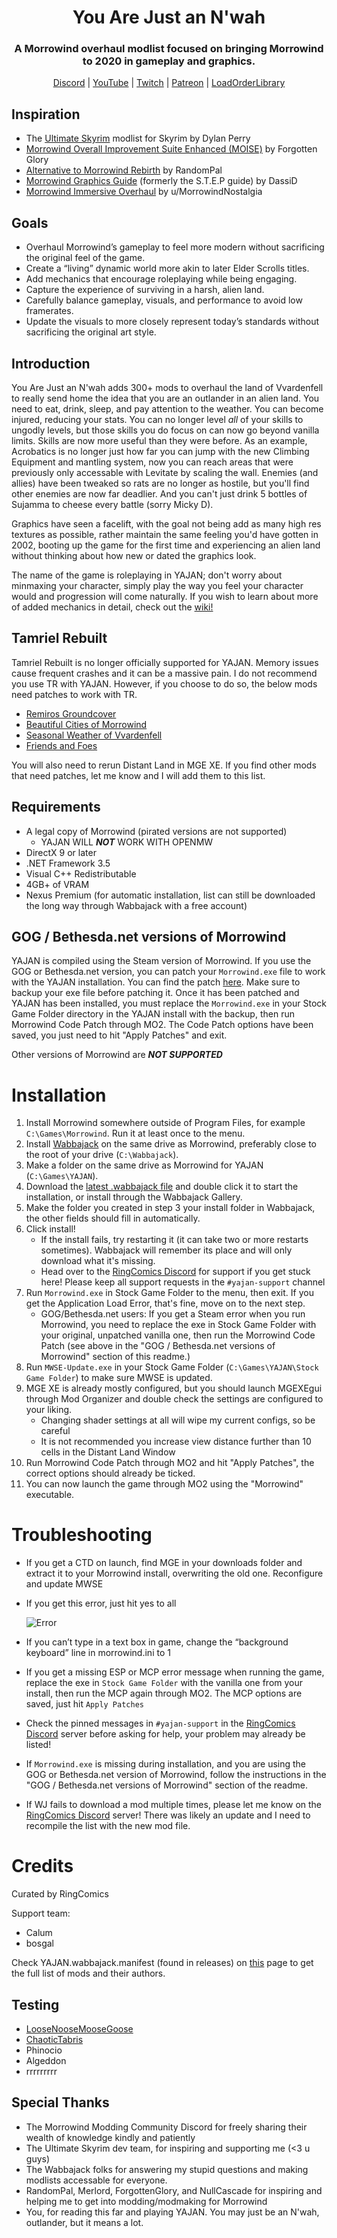 <h1 align="center">You Are Just an N'wah</h1>

<h3 align="center">A Morrowind overhaul modlist focused on bringing Morrowind to 2020 in gameplay and graphics.</h3>

<p align="center"><a href="https://discord.gg/6wusMF6">Discord</a> | <a href="https://www.youtube.com/channel/UCif_YWnOGA1HLlkH_4rvIwA">YouTube</a> | <a href="https://www.twitch.tv/ringcomics">Twitch</a> | <a href="https://www.patreon.com/ringcomics">Patreon</a> | <a href="https://loadorderlibrary.com/lists/you-are-just-an-nwah">LoadOrderLibrary</a></p>

## Inspiration

- The [Ultimate Skyrim](https://www.ultimateskyrim.com/) modlist for Skyrim by Dylan Perry
- [Morrowind Overall Improvement Suite Enhanced (MOISE)](https://www.fgsmodlists.com/moise) by Forgotten Glory
- [Alternative to Morrowind Rebirth](https://www.nexusmods.com/morrowind/mods/48812?tab=description) by RandomPal
- [Morrowind Graphics Guide](https://wiki.nexusmods.com/index.php/Morrowind_graphics_guide) (formerly the S.T.E.P guide) by DassiD
- [Morrowind Immersive Overhaul](https://docs.google.com/document/d/19n-4coZka9hcvzaufWSuv-SVbwHplXyhCE7BAhuzxUA) by u/MorrowindNostalgia

## Goals

- Overhaul Morrowind’s gameplay to feel more modern without sacrificing the original feel of the game.
- Create a “living” dynamic world more akin to later Elder Scrolls titles.
- Add mechanics that encourage roleplaying while being engaging.
- Capture the experience of surviving in a harsh, alien land.
- Carefully balance gameplay, visuals, and performance to avoid low framerates.
- Update the visuals to more closely represent today’s standards without sacrificing the original art style.

## Introduction

You Are Just an N'wah adds 300+ mods to overhaul the land of Vvardenfell to really send home the idea that you are an outlander in an alien land. You need to eat, drink, sleep, and pay attention to the weather. You can become injured, reducing your stats. You can no longer level _all_ of your skills to ungodly levels, but those skills you do focus on can now go beyond vanilla limits. Skills are now more useful than they were before. As an example, Acrobatics is no longer just how far you can jump with the new Climbing Equipment and mantling system, now you can reach areas that were previously only accessable with Levitate by scaling the wall. Enemies (and allies) have been tweaked so rats are no longer as hostile, but you'll find other enemies are now far deadlier. And you can't just drink 5 bottles of Sujamma to cheese every battle (sorry Micky D).

Graphics have seen a facelift, with the goal not being add as many high res textures as possible, rather maintain the same feeling you'd have gotten in 2002, booting up the game for the first time and experiencing an alien land without thinking about how new or dated the graphics look.

The name of the game is roleplaying in YAJAN; don't worry about minmaxing your character, simply play the way you feel your character would and progression will come naturally. If you wish to learn about more of added mechanics in detail, check out the [wiki!](https://github.com/RingComics/yajan/wiki)

## Tamriel Rebuilt

Tamriel Rebuilt is no longer officially supported for YAJAN. Memory issues cause frequent crashes and it can be a massive pain. I do not recommend you use TR with YAJAN. However, if you choose to do so, the below mods need patches to work with TR.

- [Remiros Groundcover](https://www.nexusmods.com/morrowind/mods/46733)
- [Beautiful Cities of Morrowind](https://www.nexusmods.com/morrowind/mods/49231)
- [Seasonal Weather of Vvardenfell](https://www.nexusmods.com/morrowind/mods/46075)
- [Friends and Foes](https://www.nexusmods.com/morrowind/mods/49251)

You will also need to rerun Distant Land in MGE XE. If you find other mods that need patches, let me know and I will add them to this list.

## Requirements

- A legal copy of Morrowind (pirated versions are not supported)
  - YAJAN WILL **_NOT_** WORK WITH OPENMW
- DirectX 9 or later
- .NET Framework 3.5
- Visual C++ Redistributable
- 4GB+ of VRAM
- Nexus Premium (for automatic installation, list can still be downloaded the long way through Wabbajack with a free account)

## GOG / Bethesda.net versions of Morrowind

YAJAN is compiled using the Steam version of Morrowind. If you use the GOG or Bethesda.net version, you can patch your `Morrowind.exe` file to work with the YAJAN installation. You can find the patch [here](https://github.com/RingComics/yajan/tree/main/exe%20patch). Make sure to backup your exe file before patching it. Once it has been patched and YAJAN has been installed, you must replace the `Morrowind.exe` in your Stock Game Folder directory in the YAJAN install with the backup, then run Morrowind Code Patch through MO2. The Code Patch options have been saved, you just need to hit "Apply Patches" and exit.

Other versions of Morrowind are **_NOT SUPPORTED_**

# Installation

1. Install Morrowind somewhere outside of Program Files, for example `C:\Games\Morrowind`. Run it at least once to the menu.
2. Install [Wabbajack](https://www.wabbajack.org/#/) on the same drive as Morrowind, preferably close to the root of your drive (`C:\Wabbajack`).
3. Make a folder on the same drive as Morrowind for YAJAN (`C:\Games\YAJAN`).
4. Download the [latest .wabbajack file](https://github.com/RingComics/yajan/releases/latest) and double click it to start the installation, or install through the Wabbajack Gallery.
5. Make the folder you created in step 3 your install folder in Wabbajack, the other fields should fill in automatically.
6. Click install!
   - If the install fails, try restarting it (it can take two or more restarts sometimes). Wabbajack will remember its place and will only download what it's missing.
   - Head over to the [RingComics Discord](http://discord.gg/6wusMF6) for support if you get stuck here! Please keep all support requests in the `#yajan-support` channel
7. Run `Morrowind.exe` in Stock Game Folder to the menu, then exit. If you get the Application Load Error, that's fine, move on to the next step.
   - GOG/Bethesda.net users: If you get a Steam error when you run Morrowind, you need to replace the exe in Stock Game Folder with your original, unpatched vanilla one, then run the Morrowind Code Patch (see above in the "GOG / Bethesda.net versions of Morrowind" section of this readme.)
8. Run `MWSE-Update.exe` in your Stock Game Folder (`C:\Games\YAJAN\Stock Game Folder`) to make sure MWSE is updated.
9. MGE XE is already mostly configured, but you should launch MGEXEgui through Mod Organizer and double check the settings are configured to your liking.
   - Changing shader settings at all will wipe my current configs, so be careful
   - It is not recommended you increase view distance further than 10 cells in the Distant Land Window
10. Run Morrowind Code Patch through MO2 and hit "Apply Patches", the correct options should already be ticked.
10. You can now launch the game through MO2 using the "Morrowind" executable.

# Troubleshooting

- If you get a CTD on launch, find MGE in your downloads folder and extract it to your Morrowind install, overwriting the old one. Reconfigure and update MWSE
- If you get this error, just hit yes to all

  ![Error](https://cdn.discordapp.com/attachments/783306335675875329/809672689648140338/unknown.png)

- If you can’t type in a text box in game, change the “background keyboard” line in morrowind.ini to 1
- If you get a missing ESP or MCP error message when running the game, replace the exe in `Stock Game Folder` with the vanilla one from your install, then run the MCP again through MO2. The MCP options are saved, just hit `Apply Patches`
- Check the pinned messages in `#yajan-support` in the [RingComics Discord](http://discord.gg/6wusMF6) server before asking for help, your problem may already be listed!
- If `Morrowind.exe` is missing during installation, and you are using the GOG or Bethesda.net version of Morrowind, follow the instructions in the "GOG / Bethesda.net versions of Morrowind" section of the readme.
- If WJ fails to download a mod multiple times, please let me know on the [RingComics Discord](http://discord.gg/6wusMF6) server! There was likely an update and I need to recompile the list with the new mod file.

# Credits

Curated by RingComics

Support team:

- Calum
- bosgal

Check YAJAN.wabbajack.manifest (found in releases) on [this](https://www.wabbajack.org/#/modlists/manifest) page to get the full list of mods and their authors.

## Testing

- [LooseNooseMooseGoose](https://www.twitch.tv/loosenoosemoosegoose)
- [ChaoticTabris](https://www.twitch.tv/chaotictabris)
- Phinocio
- Algeddon
- rrrrrrrrr

## Special Thanks

- The Morrowind Modding Community Discord for freely sharing their wealth of knowledge kindly and patiently
- The Ultimate Skyrim dev team, for inspiring and supporting me (<3 u guys)
- The Wabbajack folks for answering my stupid questions and making modlists accessable for everyone.
- RandomPal, Merlord, ForgottenGlory, and NullCascade for inspiring and helping me to get into modding/modmaking for Morrowind
- You, for reading this far and playing YAJAN. You may just be an N'wah, outlander, but it means a lot.
